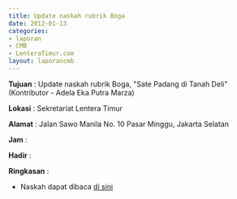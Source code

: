 ```yaml
---
title: Update naskah rubrik Boga
date: 2012-01-13
categories:
- laporan
- CMB
- LenteraTimur.com
layout: laporancmb
---
```


**Tujuan** : Update naskah rubrik Boga, "Sate Padang di Tanah Deli" (Kontributor - Adela Eka Putra Marza)

**Lokasi** : Sekretariat Lentera Timur

**Alamat** : Jalan Sawo Manila No. 10 Pasar Minggu, Jakarta Selatan

**Jam** : 

**Hadir** : 

**Ringkasan** : 
* Naskah dapat dibaca [di sini](http://www.lenteratimur.com/2012/01/sate-padang-di-tanah-deli/)
